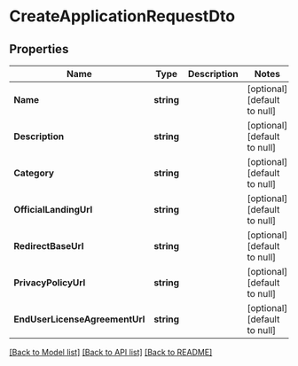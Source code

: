 # CreateApplicationRequestDto

## Properties
Name | Type | Description | Notes
------------ | ------------- | ------------- | -------------
**Name** | **string** |  | [optional] [default to null]
**Description** | **string** |  | [optional] [default to null]
**Category** | **string** |  | [optional] [default to null]
**OfficialLandingUrl** | **string** |  | [optional] [default to null]
**RedirectBaseUrl** | **string** |  | [optional] [default to null]
**PrivacyPolicyUrl** | **string** |  | [optional] [default to null]
**EndUserLicenseAgreementUrl** | **string** |  | [optional] [default to null]

[[Back to Model list]](../README.md#documentation-for-models) [[Back to API list]](../README.md#documentation-for-api-endpoints) [[Back to README]](../README.md)

